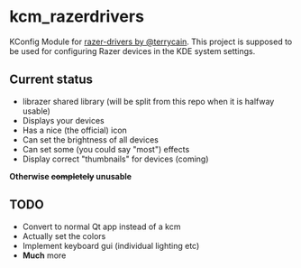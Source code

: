 # kcm_razerdrivers

KConfig Module for [razer-drivers by @terrycain](https://github.com/terrycain/razer-drivers). This project is supposed to be used for configuring Razer devices in the KDE system settings.

## Current status
* librazer shared library (will be split from this repo when it is halfway usable)
* Displays your devices
* Has a nice (the official) icon
* Can set the brightness of all devices
* Can set some (you could say "most") effects
* Display correct "thumbnails" for devices (coming)

**Otherwise ~~completely~~ unusable**

## TODO
* Convert to normal Qt app instead of a kcm
* Actually set the colors
* Implement keyboard gui (individual lighting etc)
* **Much** more
